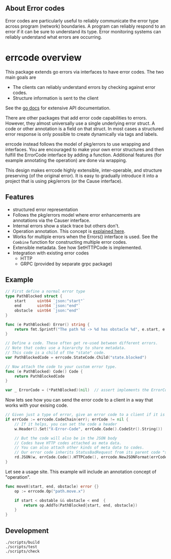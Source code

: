 ## About Error codes

Error codes are particularly useful to reliably communicate the error type across program (network) boundaries.
A program can reliably respond to an error if it can be sure to understand its type.
Error monitoring systems can reliably understand what errors are occurring.


# errcode overview

This package extends go errors via interfaces to have error codes.
The two main goals are

  * The clients can reliably understand errors by checking against error codes.
  * Structure information is sent to the client

See the [go docs](https://godoc.org/github.com/pingcap/errcode) for extensive API documentation.

There are other packages that add error code capabilities to errors.
However, they almost universally use a single underlying error struct.
A code or other annotation is a field on that struct.
In most cases a structured error response is only possible to create dynamically via tags and labels.

errcode instead follows the model of pkg/errors to use wrapping and interfaces.
You are encouraged to make your own error structures and then fulfill the ErrorCode interface by adding a function.
Additional features (for example annotating the operation) are done via wrapping.

This design makes errcode highly extensible, inter-operable, and structure preserving (of the original error).
It is easy to gradually introduce it into a project that is using pkg/errors (or the Cause interface).


## Features

* structured error representation
* Follows the pkg/errors model where error enhancements are annotations via the Causer interface.
* Internal errors show a stack trace but others don't.
* Operation annotation. This concept is [explained here](https://commandcenter.blogspot.com/2017/12/error-handling-in-upspin.html).
* Works for multiple errors when the Errors() interface is used. See the `Combine` function for constructing multiple error codes.
* Extensible metadata. See how SetHTTPCode is implemented.
* Integration with existing error codes
  * HTTP
  * GRPC (provided by separate grpc package)


## Example


``` go
// First define a normal error type
type PathBlocked struct {
	start     uint64 `json:"start"`
	end       uint64 `json:"end"`
	obstacle  uint64 `json:"end"`
}

func (e PathBlocked) Error() string {
	return fmt.Sprintf("The path %d -> %d has obstacle %d", e.start, e.end, e.obstacle)
}

// Define a code. These often get re-used between different errors.
// Note that codes use a hierarchy to share metadata.
// This code is a child of the "state" code.
var PathBlockedCode = errcode.StateCode.Child("state.blocked")

// Now attach the code to your custom error type.
func (e PathBlocked) Code() Code {
	return PathBlockedCode
}

var _ ErrorCode = (*PathBlocked)(nil)  // assert implements the ErrorCode interface
```

Now lets see how you can send the error code to a client in a way that works with your exising code.

``` go
// Given just a type of error, give an error code to a client if it is present
if errCode := errcode.CodeChain(err); errCode != nil {
	// If it helps, you can set the code a header
	w.Header().Set("X-Error-Code", errCode.Code().CodeStr().String())

	// But the code will also be in the JSON body
	// Codes have HTTP codes attached as meta data.
	// You can also attach other kinds of meta data to codes.
	// Our error code inherits StatusBadRequest from its parent code "state"
	rd.JSON(w, errCode.Code().HTTPCode(), errcode.NewJSONFormat(errCode))
}
```

Let see a usage site. This example will include an annotation concept of "operation".

``` go
func moveX(start, end, obstacle) error {}
	op := errcode.Op("path.move.x")

	if start < obstable && obstacle < end  {
		return op.AddTo(PathBlocked{start, end, obstacle})
	}
}
```


## Development

``` shell
./scripts/build
./scripts/test
./scripts/check
```
